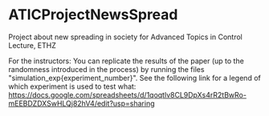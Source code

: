 # ATICProjectNewsSpread
Project about new spreading in society for Advanced Topics in Control Lecture, ETHZ


For the instructors:
You can replicate the results of the paper (up to the randomness introduced in the process) by running the files "simulation_exp{experiment_number}".
See the following link for a legend of which experiment is used to test what: https://docs.google.com/spreadsheets/d/1qoqtlv8CL9DpXs4rR2tBwRo-mEEBDZDXSwHLQj82hV4/edit?usp=sharing
